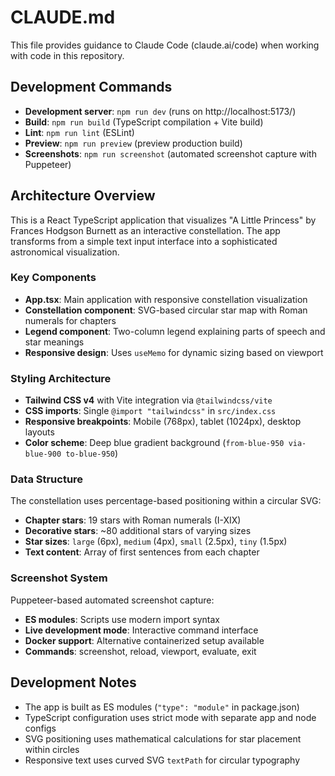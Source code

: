 # CLAUDE.md

This file provides guidance to Claude Code (claude.ai/code) when working with code in this repository.

## Development Commands

- **Development server**: `npm run dev` (runs on http://localhost:5173/)
- **Build**: `npm run build` (TypeScript compilation + Vite build)
- **Lint**: `npm run lint` (ESLint)
- **Preview**: `npm run preview` (preview production build)
- **Screenshots**: `npm run screenshot` (automated screenshot capture with Puppeteer)

## Architecture Overview

This is a React TypeScript application that visualizes "A Little Princess" by Frances Hodgson Burnett as an interactive constellation. The app transforms from a simple text input interface into a sophisticated astronomical visualization.

### Key Components

- **App.tsx**: Main application with responsive constellation visualization
- **Constellation component**: SVG-based circular star map with Roman numerals for chapters
- **Legend component**: Two-column legend explaining parts of speech and star meanings
- **Responsive design**: Uses `useMemo` for dynamic sizing based on viewport

### Styling Architecture

- **Tailwind CSS v4** with Vite integration via `@tailwindcss/vite`
- **CSS imports**: Single `@import "tailwindcss"` in `src/index.css`
- **Responsive breakpoints**: Mobile (768px), tablet (1024px), desktop layouts
- **Color scheme**: Deep blue gradient background (`from-blue-950 via-blue-900 to-blue-950`)

### Data Structure

The constellation uses percentage-based positioning within a circular SVG:
- **Chapter stars**: 19 stars with Roman numerals (I-XIX) 
- **Decorative stars**: ~80 additional stars of varying sizes
- **Star sizes**: `large` (6px), `medium` (4px), `small` (2.5px), `tiny` (1.5px)
- **Text content**: Array of first sentences from each chapter

### Screenshot System

Puppeteer-based automated screenshot capture:
- **ES modules**: Scripts use modern import syntax
- **Live development mode**: Interactive command interface
- **Docker support**: Alternative containerized setup available
- **Commands**: screenshot, reload, viewport, evaluate, exit

## Development Notes

- The app is built as ES modules (`"type": "module"` in package.json)
- TypeScript configuration uses strict mode with separate app and node configs
- SVG positioning uses mathematical calculations for star placement within circles
- Responsive text uses curved SVG `textPath` for circular typography